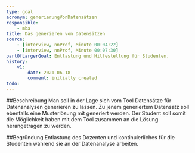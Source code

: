 ```yaml
---
type: goal
acronym: generierungVonDatensätzen
responsible:
    - mba
title: Das generieren von Datensätzen
source:
    - [interview, nnProf, Minute 00:04:22]
    - [interview, nnProf, Minute 00:07:30]
partOfLargerGoal: Entlastung und Hilfestellung für Studenten.
history:
    v1:
        date: 2021-06-18
        comment: initially created
todo:
---
```


##Beschreibung
Man soll in der Lage sich vom Tool Datensätze für Datenanalysen generieren zu lassen. Zu jenem generiertem Datensatz
soll ebenfalls eine Musterlösung mit generiert werden. Der Student soll somit die Möglichkeit haben mit dem Tool
zusammen an die Lösung herangetragen zu werden.


##Begründung
Entlastung des Dozenten und kontinuierliches für die Studenten während sie an der Datenanalyse arbeiten. 
